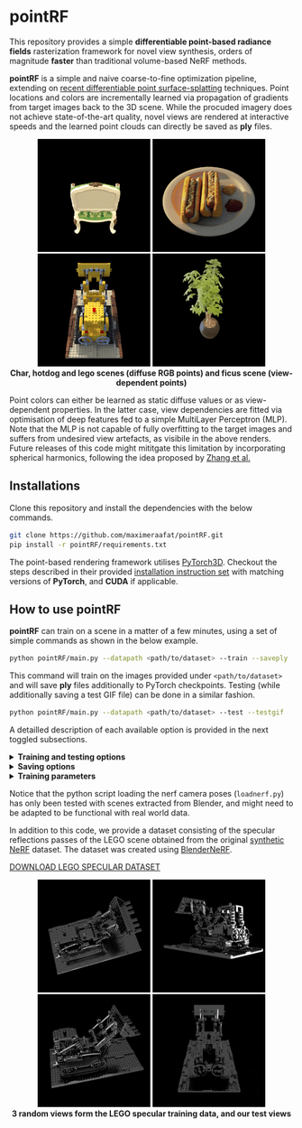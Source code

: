 # pointRF

This repository provides a simple **differentiable point-based radiance fields** rasterization framework for novel view synthesis, orders of magnitude **faster** than traditional volume-based NeRF methods.

**pointRF** is a simple and naive coarse-to-fine optimization pipeline, extending on [recent differentiable point surface-splatting](https://arxiv.org/abs/1912.08804) techniques. Point locations and colors are incrementally learned via propagation of gradients from target images back to the 3D scene. While the procuded imagery does not achieve state-of-the-art quality, novel views are rendered at interactive speeds and the learned point clouds can directly be saved as **ply** files.

<p align='center'>
  <img src='images/chairRGB.gif'/>
  <img src='images/hotdogRGB.gif'/>
  <img src='images/legoRGB.gif'/>
  <img src='images/ficusMLP.gif'/>
  <br>
  <b>
  Char, hotdog and lego scenes (diffuse RGB points) and ficus scene (view-dependent points)
  </b>
</p>

Point colors can either be learned as static diffuse values or as view-dependent properties. In the latter case, view dependencies are fitted via optimisation of deep features fed to a simple MultiLayer Perceptron (MLP). Note that the MLP is not capable of fully overfitting to the target images and suffers from undesired view artefacts, as visibile in the above renders. Future releases of this code might mititgate this limitation by incorporating spherical harmonics, following the idea proposed by [Zhang et al.](https://arxiv.org/abs/2205.14330)


## Installations

Clone this repository and install the dependencies with the below commands.
```bash
git clone https://github.com/maximeraafat/pointRF.git
pip install -r pointRF/requirements.txt
```

The point-based rendering framework utilises [PyTorch3D](https://pytorch3d.org). Checkout the steps described in their provided [installation instruction set](https://github.com/facebookresearch/pytorch3d/blob/main/INSTALL.md) with matching versions of **PyTorch**, and **CUDA** if applicable.


## How to use pointRF

**pointRF** can train on a scene in a matter of a few minutes, using a set of simple commands as shown in the below example.

```bash
python pointRF/main.py --datapath <path/to/dataset> --train --saveply
```

This command will train on the images provided under `<path/to/dataset>` and will save **ply** files additionally to PyTorch checkpoints. Testing (while additionally saving a test GIF file) can be done in a similar fashion.

```bash
python pointRF/main.py --datapath <path/to/dataset> --test --testgif
```

A detailled description of each available option is provided in the next toggled subsections.


<details>
<summary> <b>Training and testing options</b> </summary>

---
* `--datapath` : path to the directory containing training, testing and optionally validation images and camera poses as `transforms_train/test/val.json` respectively
* `--train` : whether to train the pointRF model
* `--test` : whether to create testing images and evaluate their **PSNRs** against the ground truth test images
* `--testgif` : whether to create a GIF file from the testing images
* `--testoutput` : path to the directory in which the testing images will be stored (by default set to `test/`)
* `--testmdodel` : path to a PyTorch **pth** model checkpoint file to be used for testing (by default, the last saved checkpoint will be used)

Note that the `--test` option does not require any training parameters, since these will be adjusted given the provided checkpoint file.
</details>

<details>
<summary> <b>Saving options</b> </summary>

---
* `--savepath` : path to the directory in which the model checkpoints will be stored (by default set to `save/`)
* `--saveply` : whether to additionally save the point clouds as **ply** files

</details>

<details>
<summary> <b>Training parameters</b> </summary>

---
* `--epochs` : number of training epochs (by default set to `30000`)
* `--valfreq` : validation frequency during training (by default set to `1000`, if applicable)
* `--savefreq` : save frequency of the model checkpoint, and **ply** files if applicable (by default set to `1000`)
* `--background` : background color as a list of 3 float values inside a string (by default set to black)
* `--imagesize` : dimensions of the resized images during training (by default the images are unchanged)
* `--npoints` : initial number of points (by default set to `100`) ; the model will progressively add points until reaching the million points
* `--initlr` : initial learning rate (by default set to `1e-2`) ; the optimiser will progressively decrease it when making no further progress
* `--radius` : initial point radius (by default set to `0.1`) ; the model will progressively decrease the radius
* `--finalradius` : final point radius (by default set to `None`) ; the last epochs will train with this radius
* `--radiance` : whether to learn view-dependent colors for each point instead of static RGB point colors

We suggest using a small `--imagesize` (for instance `256`), since larger resolutions will significantly slow down rendering, and therefore training. No matter what, the model will automatically fall back to the full image resolution once it converged at the set `--imagesize`.

</details>

Notice that the python script loading the nerf camera poses (`loadnerf.py`) has only been tested with scenes extracted from Blender, and might need to be adapted to be functional with real world data.

In addition to this code, we provide a dataset consisting of the specular reflections passes of the LEGO scene obtained from the original [synthetic NeRF](https://drive.google.com/drive/folders/128yBriW1IG_3NJ5Rp7APSTZsJqdJdfc1) dataset. The dataset was created using [BlenderNeRF](https://github.com/maximeraafat/BlenderNeRF).

[DOWNLOAD LEGO SPECULAR DATASET](https://drive.google.com/file/d/1xflxoBpqGU05A2gvyPjwM-tO8VORbpIb/view?usp=share_link)

<p align='center'>
  <img src='images/legoSpecular1.jpg'/>
  <img src='images/legoSpecular2.jpg'/>
  <img src='images/legoSpecular3.jpg'/>
  <img src='images/legoSpecular.gif'/>
  <br>
  <b>
  3 random views form the LEGO specular training data, and our test views
  </b>
</p>
